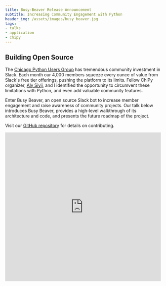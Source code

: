 ```yaml
---
title: Busy-Beaver Release Announcement
subtitle: Increasing Community Engagement with Python
header_img: /assets/images/busy_beaver.jpg
tags:
- talks
- application
- chipy
---
```


## Building Open Source

The [Chicago Python Users Group](https://www.chipy.org/) has tremendous community investment in Slack. Each month our 4,000 members squeeze every ounce of value from Slack's free tier offerings, pushing the platform to its limits. Fellow ChiPy organizer, [Aly Sivji](https://github.com/alysivji), and I identified the opportunity to circumvent these limitations with Python, and even add valuable community features.

Enter Busy Beaver, an open source Slack bot to increase member engagement and raise awareness of community projects. Our talk below introduces Busy Beaver, provides a high-level walkthrough of its architecture and code, and presents the future roadmap of the project.

Visit our [GitHub repository](https://github.com/busy-beaver-dev/busy-beaver) for details on contributing.

<iframe width="100%" height="480" src="https://www.youtube.com/embed/7dBESR_x7Kc" frameborder="0" allow="accelerometer; autoplay; encrypted-media; gyroscope; picture-in-picture" allowfullscreen></iframe>
